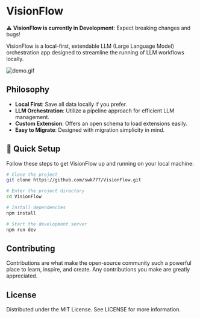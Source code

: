 # VisionFlow

⚠️ **VisionFlow is currently in Development**: Expect breaking changes and bugs!

VisionFlow is a local-first, extendable LLM (Large Language Model) orchestration app designed to streamline the running of LLM workflows locally.

![demo.gif](/demo.gif)

## Philosophy

- **Local First**: Save all data locally if you prefer.
- **LLM Orchestration**: Utilize a pipeline approach for efficient LLM management.
- **Custom Extension**: Offers an open schema to load extensions easily.
- **Easy to Migrate**: Designed with migration simplicity in mind.

## 🛫 Quick Setup

Follow these steps to get VisionFlow up and running on your local machine:

```bash
# Clone the project
git clone https://github.com/swk777/VisionFlow.git

# Enter the project directory
cd VisionFlow

# Install dependencies
npm install

# Start the development server
npm run dev

```

## Contributing

Contributions are what make the open-source community such a powerful place to learn, inspire, and create. Any contributions you make are greatly appreciated.

## License

Distributed under the MIT License. See LICENSE for more information.
